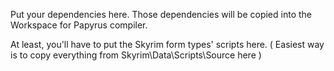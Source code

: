 Put your dependencies here. Those dependencies will be copied into the Workspace for Papyrus compiler.

At least, you'll have to put the Skyrim form types' scripts here. ( Easiest way is to copy everything from Skyrim\Data\Scripts\Source here )

